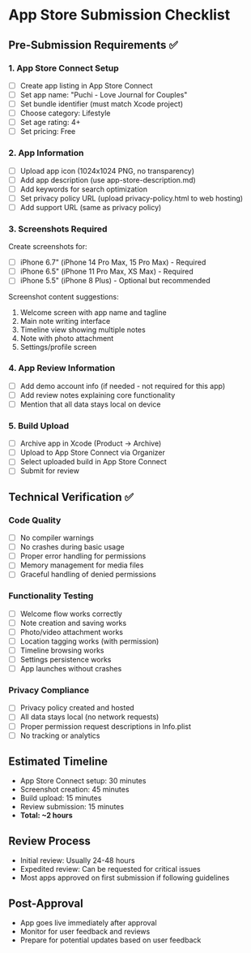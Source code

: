 # App Store Submission Checklist

## Pre-Submission Requirements ✅

### 1. App Store Connect Setup
- [ ] Create app listing in App Store Connect
- [ ] Set app name: "Puchi - Love Journal for Couples"
- [ ] Set bundle identifier (must match Xcode project)
- [ ] Choose category: Lifestyle
- [ ] Set age rating: 4+
- [ ] Set pricing: Free

### 2. App Information
- [ ] Upload app icon (1024x1024 PNG, no transparency)
- [ ] Add app description (use app-store-description.md)
- [ ] Add keywords for search optimization
- [ ] Set privacy policy URL (upload privacy-policy.html to web hosting)
- [ ] Add support URL (same as privacy policy)

### 3. Screenshots Required
Create screenshots for:
- [ ] iPhone 6.7" (iPhone 14 Pro Max, 15 Pro Max) - Required
- [ ] iPhone 6.5" (iPhone 11 Pro Max, XS Max) - Required  
- [ ] iPhone 5.5" (iPhone 8 Plus) - Optional but recommended

Screenshot content suggestions:
1. Welcome screen with app name and tagline
2. Main note writing interface
3. Timeline view showing multiple notes
4. Note with photo attachment
5. Settings/profile screen

### 4. App Review Information
- [ ] Add demo account info (if needed - not required for this app)
- [ ] Add review notes explaining core functionality
- [ ] Mention that all data stays local on device

### 5. Build Upload
- [ ] Archive app in Xcode (Product → Archive)
- [ ] Upload to App Store Connect via Organizer
- [ ] Select uploaded build in App Store Connect
- [ ] Submit for review

## Technical Verification ✅

### Code Quality
- [ ] No compiler warnings
- [ ] No crashes during basic usage
- [ ] Proper error handling for permissions
- [ ] Memory management for media files
- [ ] Graceful handling of denied permissions

### Functionality Testing
- [ ] Welcome flow works correctly
- [ ] Note creation and saving works
- [ ] Photo/video attachment works
- [ ] Location tagging works (with permission)
- [ ] Timeline browsing works
- [ ] Settings persistence works
- [ ] App launches without crashes

### Privacy Compliance
- [ ] Privacy policy created and hosted
- [ ] All data stays local (no network requests)
- [ ] Proper permission request descriptions in Info.plist
- [ ] No tracking or analytics

## Estimated Timeline
- App Store Connect setup: 30 minutes
- Screenshot creation: 45 minutes  
- Build upload: 15 minutes
- Review submission: 15 minutes
- **Total: ~2 hours**

## Review Process
- Initial review: Usually 24-48 hours
- Expedited review: Can be requested for critical issues
- Most apps approved on first submission if following guidelines

## Post-Approval
- App goes live immediately after approval
- Monitor for user feedback and reviews
- Prepare for potential updates based on user feedback
